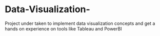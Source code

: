 # Data-Visualization-
Project under taken to implement data visualization concepts  and get a hands on experience on tools like Tableau and PowerBI 
